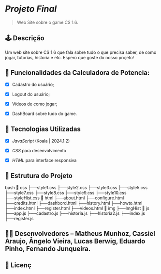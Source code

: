 # *Projeto Final*

> Web Site sobre o game CS 1.6.


## 🕹 Descrição

Um web site sobre CS 1.6 que fala sobre tudo o que precisa saber, de como jogar, tutorias, historia e etc. Espero que goste do nosso projeto!

## 🔧 Funcionalidades da Calculadora de Potencia: 

- [x] Cadastro do usuário;
- [x] Logout do usuário;
- [x] Vídeos de como jogar;
- [x] DashBoard sobre tudo do game.


## 🚀 Tecnologias Utilizadas

- [x] *JavaScript* (Koala | 2024.1.2)
- [x] *CSS* para desenvolvimento
- [x] *HTML* para interface responsiva


## 📂 Estrutura do Projeto

bash
📂 css
├──style1.css
├──style2.css
├──style3.css
├──style5.css
├──style7.css
├──style8.css
├──style9.css
├──style10.css
├──styleHist.css
📂 html
├──about.html
├──configure.html
├──credits.html
├──dashbord.html
├──history.html
├──howto.html
├──index.html
├──register.html
├──videos.html
📂 img
├──ImgHist
📂 js
├──app.js
├──cadastro.js
├──historia.js
├──historia2.js
├──index.js
├──register.js


  
## 👨‍💻 Desenvolvedores – Matheus Munhoz, Cassiel Araujo, Ângelo Vieira, Lucas Berwig, Eduardo Pinho, Fernando Junqueira. 

 ## 📄 Licenç
